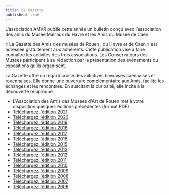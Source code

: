 ```yaml
---
title: La Gazette
published: true
---
```

L’association AMVR publie cette année un bulletin conçu avec l’association des amis du Musée Malraux du Havre et les Amis du Musée de Caen.

« La Gazette des Amis des musées de Rouen , du Havre et de Caen » est adressée gratuitement aux adhérents.   Cette publication vise à faire connaître les activités des trois associations. Les Conservateurs des Musées participent à sa rédaction par la présentation des événements ou expositions qu’ils organisent.

La Gazette offre un regard croisé des initiatives havraises caennaises et rouennaises. Elle donne une ouverture complémentaire aux Amis, facilite les échanges et les rencontres. En suscitant la curiosité, elle incite à la découverte réciproque.

* L'Association des Amis des Musées d'Art de Rouen met à votre disposition quelques éditions précédentes (format PDF) :
* [Téléchargez l'édition 2021](/fichiers/gazette_2021/028649_amar-1.pdf)
* [Téléchargez l'édition 2020](/fichiers/gazette/gazette_2020.pdf)
* [Téléchargez l'édition 2019](/fichiers/gazette/gazette_2019.pdf)
* [Téléchargez l'édition 2018](/fichiers/gazette/gazette_2018.pdf)
* [Téléchargez l'édition 2017](/fichiers/gazette/gazette_2017.pdf)
* [Téléchargez l'édition 2016](/fichiers/gazette/gazette_2016.pdf)
* [Téléchargez l'édition 2015](/fichiers/gazette/gazette_2015.pdf)
* [Téléchargez l'édition 2013](/fichiers/gazette/gazette_2013.pdf)
* [Téléchargez l'édition 2012](/fichiers/gazette/gazette_2012.pdf)
* [Téléchargez l'édition 2011](/fichiers/gazette/gazette_2011.pdf)
* [Téléchargez l'édition 2010](/fichiers/gazette/gazette_2010.pdf)
* [Téléchargez l'édition 2009](/fichiers/gazette/gazette_2009.pdf)
* [Téléchargez l'édition 2008](/fichiers/gazette/gazette_2008.pdf)
* [Téléchargez l'édition 2007](/fichiers/gazette/gazette_2007.pdf)
* [Téléchargez l'édition 2006](/fichiers/gazette/gazette_2006.pdf)
